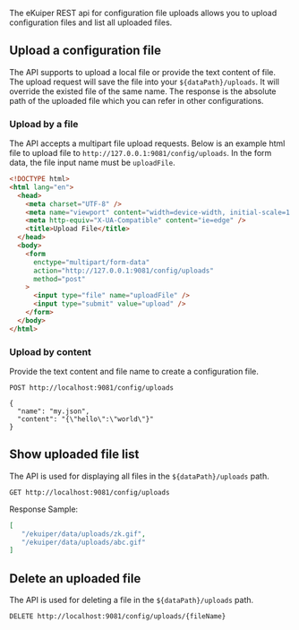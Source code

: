 The eKuiper REST api for configuration file uploads allows you to upload configuration files and list all uploaded files.

## Upload a configuration file

The API supports to upload a local file or provide the text content of file. The upload request will save the file into your `${dataPath}/uploads`. It will override the existed file of the same name. The response is the absolute path of the uploaded file which you can refer in other configurations.

### Upload by a file

The API accepts a multipart file upload requests. Below is an example html file to upload file to `http://127.0.0.1:9081/config/uploads`. In the form data, the file input name must be `uploadFile`.

```html
<!DOCTYPE html>
<html lang="en">
  <head>
    <meta charset="UTF-8" />
    <meta name="viewport" content="width=device-width, initial-scale=1.0" />
    <meta http-equiv="X-UA-Compatible" content="ie=edge" />
    <title>Upload File</title>
  </head>
  <body>
    <form
      enctype="multipart/form-data"
      action="http://127.0.0.1:9081/config/uploads"
      method="post"
    >
      <input type="file" name="uploadFile" />
      <input type="submit" value="upload" />
    </form>
  </body>
</html>
```

### Upload by content

Provide the text content and file name to create a configuration file.

```shell
POST http://localhost:9081/config/uploads

{
  "name": "my.json",
  "content": "{\"hello\":\"world\"}"
}
```

## Show uploaded file list

The API is used for displaying all files in the `${dataPath}/uploads` path.

```shell
GET http://localhost:9081/config/uploads
```

Response Sample:

```json
[
   "/ekuiper/data/uploads/zk.gif",
   "/ekuiper/data/uploads/abc.gif"
]
```

## Delete an uploaded file

The API is used for deleting a file in the `${dataPath}/uploads` path.

```shell
DELETE http://localhost:9081/config/uploads/{fileName}
```
